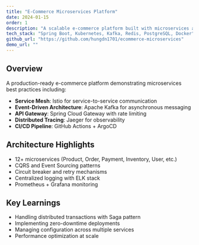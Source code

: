 ```yaml
---
title: "E-Commerce Microservices Platform"
date: 2024-01-15
order: 1
description: "A scalable e-commerce platform built with microservices architecture, featuring service mesh, event-driven communication, and distributed tracing."
tech_stack: "Spring Boot, Kubernetes, Kafka, Redis, PostgreSQL, Docker"
github_url: "https://github.com/hungdn1701/ecommerce-microservices"
demo_url: ""
---
```


## Overview

A production-ready e-commerce platform demonstrating microservices best practices including:

- **Service Mesh**: Istio for service-to-service communication
- **Event-Driven Architecture**: Apache Kafka for asynchronous messaging
- **API Gateway**: Spring Cloud Gateway with rate limiting
- **Distributed Tracing**: Jaeger for observability
- **CI/CD Pipeline**: GitHub Actions + ArgoCD

## Architecture Highlights

- 12+ microservices (Product, Order, Payment, Inventory, User, etc.)
- CQRS and Event Sourcing patterns
- Circuit breaker and retry mechanisms
- Centralized logging with ELK stack
- Prometheus + Grafana monitoring

## Key Learnings

- Handling distributed transactions with Saga pattern
- Implementing zero-downtime deployments
- Managing configuration across multiple services
- Performance optimization at scale
